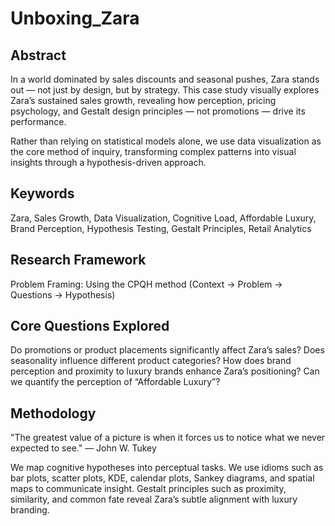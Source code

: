 # Unboxing_Zara

## Abstract
In a world dominated by sales discounts and seasonal pushes, Zara stands out — not just by design, but by strategy. This case study visually explores Zara’s sustained sales growth, revealing how perception, pricing psychology, and Gestalt design principles — not promotions — drive its performance.

Rather than relying on statistical models alone, we use data visualization as the core method of inquiry, transforming complex patterns into visual insights through a hypothesis-driven approach.

## Keywords
Zara, Sales Growth, Data Visualization, Cognitive Load, Affordable Luxury, Brand Perception, Hypothesis Testing, Gestalt Principles, Retail Analytics

## Research Framework
Problem Framing:
Using the CPQH method (Context → Problem → Questions → Hypothesis)

## Core Questions Explored
Do promotions or product placements significantly affect Zara’s sales?
Does seasonality influence different product categories?
How does brand perception and proximity to luxury brands enhance Zara’s positioning?
Can we quantify the perception of “Affordable Luxury”?
## Methodology
"The greatest value of a picture is when it forces us to notice what we never expected to see." — John W. Tukey

We map cognitive hypotheses into perceptual tasks.
We use idioms such as bar plots, scatter plots, KDE, calendar plots, Sankey diagrams, and spatial maps to communicate insight.
Gestalt principles such as proximity, similarity, and common fate reveal Zara’s subtle alignment with luxury branding.
